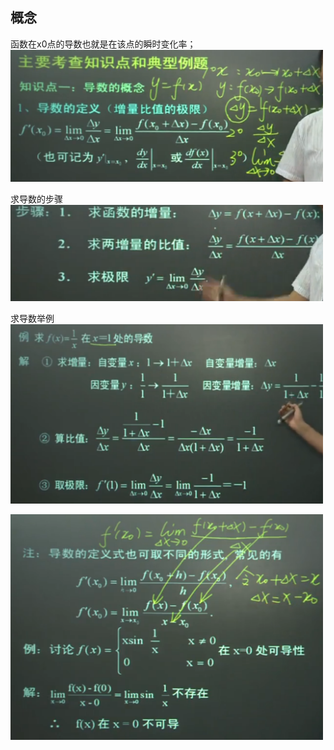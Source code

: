 ## 概念
函数在x0点的导数也就是在该点的瞬时变化率；
<img src="https://raw.githubusercontent.com/liangxifeng833/my_program/master/images/math/math-daoshu-1.png" width=500 />

求导数的步骤
<img src="https://raw.githubusercontent.com/liangxifeng833/my_program/master/images/math/math-daoshu-2.png" width=500 />


求导数举例
<img src="https://raw.githubusercontent.com/liangxifeng833/my_program/master/images/math/math-daoshu-3.png" width=500 />

<img src="https://raw.githubusercontent.com/liangxifeng833/my_program/master/images/math/math-daoshu-4.png" width=500 />

